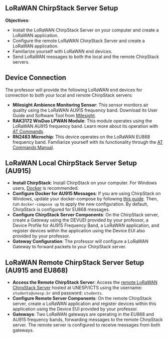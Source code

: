 ## LoRaWAN ChirpStack Server Setup

**Objectives**:
- Install the LoRaWAN ChirpStack Server on your computer and create a LoRaWAN application.
- Configure the remote LoRaWAN ChirpStack Server and create a LoRaWAN application.
- Familiarize yourself with LoRaWAN end devices.
- Send LoRaWAN messages to both the local and the remote ChirpStack servers.

## Device Connection
The professor will provide the following LoRaWAN end devices for connection to both your local and remote ChirpStack servers:
- **Milesight Ambience Monitoring Sensor**: This sensor monitors air quality using the LoRaWAN AU915 frequency band. Download its User Guide and Software Tool from [Milesight](https://www.milesight.com/iot/product/lorawan-sensor/am107).
- **RAK3172 WisDuo LPWAN Module**: This module operates using the LoRaWAN AU915 frequency band. Learn more about its operation with [AT Commands](https://docs.rakwireless.com/RUI3/Serial-Operating-Modes/AT-Command-Manual/#lorawan-joining-and-sending).
- **RN2483 Microchip**: This device operates on the LoRaWAN EU868 frequency band. Familiarize yourself with its functionality through the [AT Commands Manual](https://ww1.microchip.com/downloads/en/DeviceDoc/40001784B.pdf).

## LoRaWAN Local ChirpStack Server Setup (AU915)

- **Install ChirpStack**: Install ChirpStack on your computer. For Windows users, [Docker](https://www.chirpstack.io/docs/getting-started/docker.html) is recommended.
- **Configure Docker for AU915 Messages**: If you are using ChirpStack on Windows, update your docker-compose by following [this guide](ChirpStack_AU915). Then, run `docker-compose up` to apply the new configuration. By default, ChirpStack is configured for EU868 messages.
- **Configure ChirpStack Server Components**: On the ChirpStack server, create a Gateway using the DEVUEI provided by your professor, a Device Profile for AU915 Frequency Band, a LoRaWAN application, and register devices within the application using the Device EUI also provided by your professor.
- **Gateway Configuration**: The professor will configure a LoRaWAN Gateway to forward packets to your ChirpStack server.

## LoRaWAN Remote ChirpStack Server Setup (AU915 and EU868)

- **Access the Remote ChirpStack Server**: Access the [remote LoRaWAN ChirpStack Server](http://186.217.146.38:8080/) hosted at UNESP/ICTS using the username: `students@unesp.br` and password: `students`.
- **Configure Remote Server Components**: On the remote ChirpStack server, create a LoRaWAN application and register devices within this application using the Device EUI provided by your professor.
- **Gateways**: Two LoRaWAN gateways are operating in the EU868 and AU915 frequency bands, forwarding messages to the remote ChirpStack server. The remote server is configured to receive messages from both gateways.
